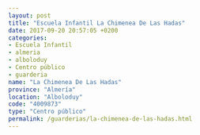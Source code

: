 ```yaml
---
layout: post
title: "Escuela Infantil La Chimenea De Las Hadas"
date: 2017-09-20 20:57:05 +0200
categories:
- Escuela Infantil
- almeria
- alboloduy
- Centro público
- guarderia
name: "La Chimenea De Las Hadas"
province: "Almería"
location: "Alboloduy"
code: "4009873"
type: "Centro público"
permalink: /guarderias/la-chimenea-de-las-hadas.html
---
```

